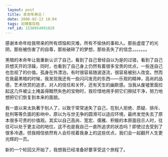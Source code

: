 ```yaml
---
 layout: post
 title: 本命年再见！
 date: 2008-02-13 18:04
 tags: 旧博客存档
 ref_id: 1536954991029
---
```

感谢本命年给我带来的所有烦恼和灾难，所有不愉快的事和人。那些虚度了的光阴，那些被伤害了的自尊，那些破碎了的梦想，那些丢失了的信念，。。。。。。

黑暗的本命年让我重新认识了自己，看到了自己曾经自以为是的过错，看到了自己异想天开的浮躁，同时，也看到了自己身上仍然有着很多宝贵的优点，一些连自己也忽视了的价值。孤身在外漂泊，有时很容易随波逐流，很容易被别人改变。然而在我最黑暗的时候，我发现我还有一些闪闪发亮的东西——乐观的精神，高尚的品德，艺术欣赏的追求，对人的信任和关怀，还有天生的幽默感。当我从废墟里面捡起这几件被尘土掩盖得黯然失色的宝物时，我珍惜地用手把它们擦拭干净，努力地想把它们恢复到本来的面貌。

我一直以来太执著于别人了，以致于常常迷失了自己，在别人拒绝、质疑、排斥、批判等等负面的影响中，原以为与世无争的圆滑可以适应环境，最终发觉失去了原本很多可贵的价值观。其实以自己高尚、宽宏、儒雅、积极的本原面目示人时，往往可以处于更主动的地位，这不也是我自己一直所追求的状态吗？即使过去受到了很多冷遇，但我相信依然有人会珍视着我身上的这些优点，我们会一起翻开人生更光辉的一页。

新的一个轮回又开始了，我想我已经准备好要享受这个旅程了。

